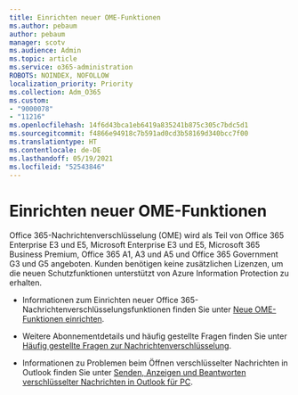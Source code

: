 ```yaml
---
title: Einrichten neuer OME-Funktionen
ms.author: pebaum
author: pebaum
manager: scotv
ms.audience: Admin
ms.topic: article
ms.service: o365-administration
ROBOTS: NOINDEX, NOFOLLOW
localization_priority: Priority
ms.collection: Adm_O365
ms.custom:
- "9000078"
- "11216"
ms.openlocfilehash: 14f6d43bca1eb6419a835241b875c305c7bdc5d1
ms.sourcegitcommit: f4866e94918c7b591ad0cd3b58169d340bcc7f00
ms.translationtype: HT
ms.contentlocale: de-DE
ms.lasthandoff: 05/19/2021
ms.locfileid: "52543846"
---
```

# <a name="set-up-new-ome-capabilities"></a>Einrichten neuer OME-Funktionen

Office 365-Nachrichtenverschlüsselung (OME) wird als Teil von Office 365 Enterprise E3 und E5, Microsoft Enterprise E3 und E5, Microsoft 365 Business Premium, Office 365 A1, A3 und A5 und Office 365 Government G3 und G5 angeboten. Kunden benötigen keine zusätzlichen Lizenzen, um die neuen Schutzfunktionen unterstützt von Azure Information Protection zu erhalten. 

- Informationen zum Einrichten neuer Office 365-Nachrichtenverschlüsselungsfunktionen finden Sie unter [Neue OME-Funktionen einrichten](/microsoft-365/compliance/set-up-new-message-encryption-capabilities).

- Weitere Abonnementdetails und häufig gestellte Fragen finden Sie unter [Häufig gestellte Fragen zur Nachrichtenverschlüsselung](/microsoft-365/compliance/ome-faq#what-subscriptions-do-i-need-to-use-the-new-ome-capabilities-).

- Informationen zu Problemen beim Öffnen verschlüsselter Nachrichten in Outlook finden Sie unter [Senden, Anzeigen und Beantworten verschlüsselter Nachrichten in Outlook für PC](https://support.microsoft.com/en-us/topic/send-view-and-reply-to-encrypted-messages-in-outlook-for-pc-eaa43495-9bbb-4fca-922a-df90dee51980?ui=en-us&rs=en-us&ad=us).